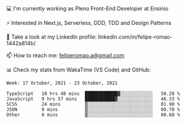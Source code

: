 💻 I'm currently working as Pleno Front-End Developer at Ensinio

⚡ Interested in Next.js, Serverless, DDD, TDD and Design Patterns

👥 Take a look at my LinkedIn profile: linkedin.com/in/felipe-romao-1442a814b/

📫 How to reach me: feliperomao.a@gmail.com

📊 Check my stats from WakaTime (VS Code) and GitHub:

<!--START_SECTION:waka-->
```text
Week: 17 October, 2021 - 23 October, 2021

TypeScript   10 hrs 48 mins  ████████████▓░░░░░░░░░░░░   50.28 % 
JavaScript   9 hrs 57 mins   ███████████▓░░░░░░░░░░░░░   46.33 % 
SCSS         24 mins         ▒░░░░░░░░░░░░░░░░░░░░░░░░   01.90 % 
JSON         9 mins          ▒░░░░░░░░░░░░░░░░░░░░░░░░   00.70 % 
Other        8 mins          ▒░░░░░░░░░░░░░░░░░░░░░░░░   00.68 % 
```
<!--END_SECTION:waka-->
